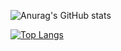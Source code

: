 ![Anurag's GitHub stats](https://github-readme-stats.vercel.app/api?username=aslisubhash&show_icons=true)

[![Top Langs](https://github-readme-stats.vercel.app/api/top-langs/?username=aslisubhash)](https://github.com/anuraghazra/github-readme-stats)
